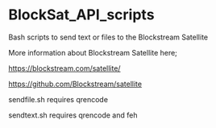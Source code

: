 # BlockSat_API_scripts
Bash scripts to send text or files to the Blockstream Satellite

More information about Blockstream Satellite here;

https://blockstream.com/satellite/

https://github.com/Blockstream/satellite

sendfile.sh requires qrencode

sendtext.sh requires qrencode and feh

